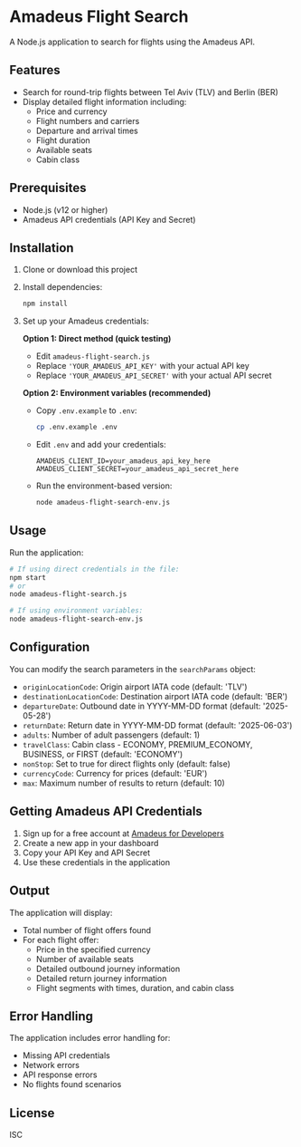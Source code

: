 # Amadeus Flight Search

A Node.js application to search for flights using the Amadeus API.

## Features

- Search for round-trip flights between Tel Aviv (TLV) and Berlin (BER)
- Display detailed flight information including:
  - Price and currency
  - Flight numbers and carriers
  - Departure and arrival times
  - Flight duration
  - Available seats
  - Cabin class

## Prerequisites

- Node.js (v12 or higher)
- Amadeus API credentials (API Key and Secret)

## Installation

1. Clone or download this project

2. Install dependencies:
   ```bash
   npm install
   ```

3. Set up your Amadeus credentials:
   
   **Option 1: Direct method (quick testing)**
   - Edit `amadeus-flight-search.js`
   - Replace `'YOUR_AMADEUS_API_KEY'` with your actual API key
   - Replace `'YOUR_AMADEUS_API_SECRET'` with your actual API secret

   **Option 2: Environment variables (recommended)**
   - Copy `.env.example` to `.env`:
     ```bash
     cp .env.example .env
     ```
   - Edit `.env` and add your credentials:
     ```
     AMADEUS_CLIENT_ID=your_amadeus_api_key_here
     AMADEUS_CLIENT_SECRET=your_amadeus_api_secret_here
     ```
   - Run the environment-based version:
     ```bash
     node amadeus-flight-search-env.js
     ```

## Usage

Run the application:

```bash
# If using direct credentials in the file:
npm start
# or
node amadeus-flight-search.js

# If using environment variables:
node amadeus-flight-search-env.js
```

## Configuration

You can modify the search parameters in the `searchParams` object:

- `originLocationCode`: Origin airport IATA code (default: 'TLV')
- `destinationLocationCode`: Destination airport IATA code (default: 'BER')
- `departureDate`: Outbound date in YYYY-MM-DD format (default: '2025-05-28')
- `returnDate`: Return date in YYYY-MM-DD format (default: '2025-06-03')
- `adults`: Number of adult passengers (default: 1)
- `travelClass`: Cabin class - ECONOMY, PREMIUM_ECONOMY, BUSINESS, or FIRST (default: 'ECONOMY')
- `nonStop`: Set to true for direct flights only (default: false)
- `currencyCode`: Currency for prices (default: 'EUR')
- `max`: Maximum number of results to return (default: 10)

## Getting Amadeus API Credentials

1. Sign up for a free account at [Amadeus for Developers](https://developers.amadeus.com)
2. Create a new app in your dashboard
3. Copy your API Key and API Secret
4. Use these credentials in the application

## Output

The application will display:
- Total number of flight offers found
- For each flight offer:
  - Price in the specified currency
  - Number of available seats
  - Detailed outbound journey information
  - Detailed return journey information
  - Flight segments with times, duration, and cabin class

## Error Handling

The application includes error handling for:
- Missing API credentials
- Network errors
- API response errors
- No flights found scenarios

## License

ISC
